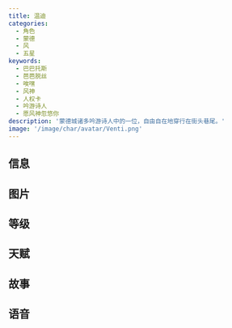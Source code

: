 ```yaml
---
title: 温迪
categories:
  - 角色
  - 蒙德
  - 风
  - 五星
keywords:
  - 巴巴托斯
  - 芭芭脱丝
  - 唉嘿
  - 风神
  - 人权卡
  - 吟游诗人
  - 愿风神忽悠你
description: '蒙德城诸多吟游诗人中的一位，自由自在地穿行在街头巷尾。'
image: '/image/char/avatar/Venti.png'
---
```


## 信息

<char-card name="venti"/>

## 图片

<char-image name="venti"/>

## 等级

<char-level name="venti"/>

## 天赋

<char-talent name="venti"/>

## 故事

<char-story name="venti"/>

## 语音

<char-voice name="venti"/>

